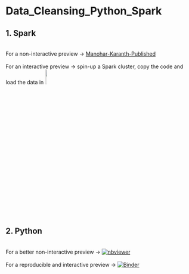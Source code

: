# Data_Cleansing_Python_Spark
## 1. Spark 
<br>For a non-interactive preview &#8594; [Manohar-Karanth-Published](https://databricks-prod-cloudfront.cloud.databricks.com/public/4027ec902e239c93eaaa8714f173bcfc/6045169530695950/1399775903825682/2454632054800086/latest.html)</br>
<br>For an interactive preview &#8594; spin-up a Spark cluster, copy the code and load the data in  [<img src="https://go.granicus.com/rs/231-DWB-776/images/databricks.png" width="10%">](https://databricks.com/)</br>

## 2. Python
<br>For a better non-interactive preview &#8594; [![nbviewer](https://user-images.githubusercontent.com/2791223/29387450-e5654c72-8294-11e7-95e4-090419520edb.png)](https://nbviewer.jupyter.org/github/manoharkaranth/Data_Cleansing_Python_Spark/blob/master/DataCleaning_Python.ipynb)</br>
<br>For a reproducible and interactive preview &#8594; [![Binder](https://mybinder.org/badge_logo.svg)](https://mybinder.org/v2/gh/manoharkaranth/Data_Cleansing_Python_Spark/master?filepath=DataCleaning_Python.ipynb)<br/>
